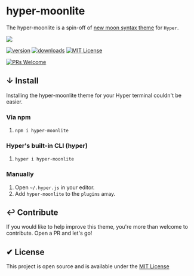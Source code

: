 # hyper-moonlite

The hyper-moonlite is a spin-off of [new moon syntax theme](https://github.com/taniarascia/new-moon) for `Hyper`.

![](https://imgur.com/a4KVlsR.png)

[![version][version-badge]][package]
[![downloads][downloads-badge]][npmtrends]
[![MIT License][license-badge]][license]

[![PRs Welcome][prs-badge]][prs]

## ↓ Install

Installing the hyper-moonlite theme for your Hyper terminal couldn't be easier.

### Via npm

1. `npm i hyper-moonlite`

### Hyper's built-in CLI (hyper)

1. `hyper i hyper-moonlite`

### Manually

1. Open `~/.hyper.js` in your editor.
2. Add `hyper-moonlite` to the `plugins` array.

## ↩︎ Contribute

If you would like to help improve this theme, you're more than welcome to contribute. Open a PR and let's go!

## ✔︎ License

This project is open source and is available under the [MIT License](LICENSE)

[license-badge]: https://img.shields.io/npm/l/hyper-moonlite.svg?style=flat-square
[license]: https://opensource.org/licenses/MI]
[version-badge]: https://img.shields.io/npm/v/hyper-moonlite.svg?style=flat-square
[package]: https://www.npmjs.com/package/hyper-moonlite
[downloads-badge]: https://img.shields.io/npm/dw/hyper-moonlite.svg?style=flat-square
[npmtrends]: http://www.npmtrends.com/hyper-moonlite
[prs-badge]: https://img.shields.io/badge/PRs-welcome-brightgreen.svg?style=flat-square
[prs]: http://makeapullrequest.com
